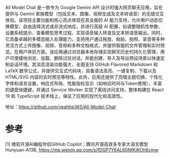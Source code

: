 All Model Chat 是一款专为 Google Gemini API 设计的强大网页聊天应用，旨在提供与 Gemini 家族模型（包括文本、图像、视频生成及文本转语音）的无缝交互体验。该项目主要功能和核心亮点体现在其全面的 AI 能力支持，允许用户动态切换模型、自由选择流式或非流式响应，并进行高级 AI 配置，如调整随机性参数、设置系统提示、查看模型思考过程、实现语音输入转录及文本转语音输出。同时，它具备卓越的多模态输入处理能力，支持用户通过拖放、粘贴、拍照、录音等多种灵活方式上传图像、视频、音频和多种文档格式，并提供智能的文件管理和实时预览。在用户体验方面，该应用通过浏览器本地存储实现聊天历史的持久化管理，用户可便捷地浏览、加载、删除过往对话，并能创建、导入及导出预设场景以快速定制会话环境。其消息渲染功能强大，全面支持 GitHub Flavored Markdown 和 LaTeX 数学公式，并提供交互式代码块，具备语法高亮、一键复制、下载以及 HTML/SVG 内容的实时预览等特性。此外，应用还提供了亮暗主题切换、个性化字体和语言设置、响应式布局、性能指标显示（如响应时间与Token使用）、丰富的键盘快捷键，并通过 Service Worker 实现了离线访问支持，整体构建在 React 19 和 TypeScript 技术栈上，保证了应用的现代化和高效性。

地址：https://github.com/yeahhe365/All-Model-Chat

# 参考

[1] 微软开源AI编程伴侣GitHub Copilot；腾讯开源高效多专家大语言模型Hunyuan-A13B, https://mp.weixin.qq.com/s/fDGP7Y6AL65NfKiKOh6cmw